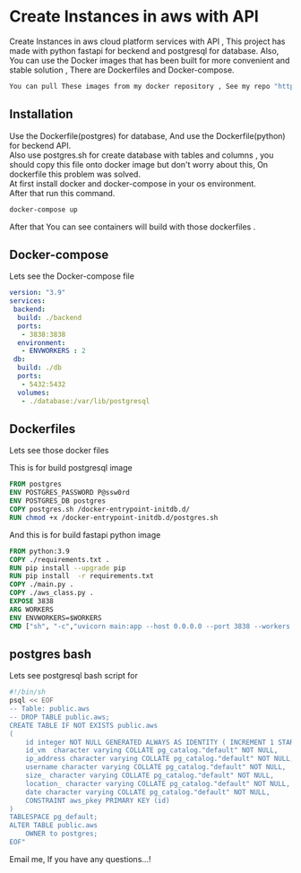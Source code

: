 # Create Instances  in aws with API

Create Instances in aws cloud platform services with API , This project has made with python fastapi for beckend and postgresql for database.
Also, You can use the Docker images that has been built for more convenient and stable solution , There are  Dockerfiles and Docker-compose.
```bash
You can pull These images from my docker repository , See my repo "https://hub.docker.com/u/officialalikhani"
```
## Installation

Use the Dockerfile(postgres) for database, And use the Dockerfile(python) for beckend API.\
Also use postgres.sh for create database with tables and columns , you should copy this file onto docker image but don't worry about this, On dockerfile this problem was solved.\
At first install docker and docker-compose in your os environment.\
After that run this command.

```bash
docker-compose up
```
After that You can see containers will build with those dockerfiles .

## Docker-compose
Lets see  the Docker-compose file 
```yml
version: "3.9"
services:
 backend:
  build: ./backend
  ports:
   - 3838:3838
  environment:
   - ENVWORKERS : 2
 db:
  build: ./db
  ports:
   - 5432:5432
  volumes:
   - ./database:/var/lib/postgresql 
```


## Dockerfiles
Lets see those docker files 

This is for build postgresql image
```dockerfile
FROM postgres
ENV POSTGRES_PASSWORD P@ssw0rd
ENV POSTGRES_DB postgres
COPY postgres.sh /docker-entrypoint-initdb.d/
RUN chmod +x /docker-entrypoint-initdb.d/postgres.sh
```

And this is for build fastapi python image

```dockerfile
FROM python:3.9
COPY ./requirements.txt .
RUN pip install --upgrade pip
RUN pip install  -r requirements.txt
COPY ./main.py .
COPY ./aws_class.py .
EXPOSE 3838 
ARG WORKERS
ENV ENVWORKERS=$WORKERS
CMD ["sh", "-c","uvicorn main:app --host 0.0.0.0 --port 3838 --workers ${ENVWORKERS}"]
```

## postgres bash
Lets see postgresql bash script for

```bash
#!/bin/sh
psql << EOF
-- Table: public.aws
-- DROP TABLE public.aws;
CREATE TABLE IF NOT EXISTS public.aws
(
    id integer NOT NULL GENERATED ALWAYS AS IDENTITY ( INCREMENT 1 START 1 MINVALUE 1 MAXVALUE 2147483647 CACHE 1 ),
    id_vm  character varying COLLATE pg_catalog."default" NOT NULL,
    ip_address character varying COLLATE pg_catalog."default" NOT NULL,
    username character varying COLLATE pg_catalog."default" NOT NULL,
    size_ character varying COLLATE pg_catalog."default" NOT NULL,
    location_ character varying COLLATE pg_catalog."default" NOT NULL,
    date character varying COLLATE pg_catalog."default" NOT NULL,
    CONSTRAINT aws_pkey PRIMARY KEY (id)
)
TABLESPACE pg_default;
ALTER TABLE public.aws
    OWNER to postgres;
EOF"
```


Email me, If you have any questions...!
